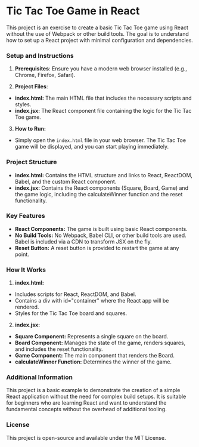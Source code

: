 # Tic Tac Toe Game in React

This project is an exercise to create a basic Tic Tac Toe game using React without the use of Webpack or other build tools. The goal is to understand how to set up a React project with minimal configuration and dependencies.

<h3>Setup and Instructions</h3>

1. **Prerequisites**: Ensure you have a modern web browser installed (e.g., Chrome, Firefox, Safari).

2. **Project Files**:

- **index.html:** The main HTML file that includes the necessary scripts and styles.
- **index.jsx:** The React component file containing the logic for the Tic Tac Toe game.

3. **How to Run:**

- Simply open the `index.html` file in your web browser. The Tic Tac Toe game will be displayed, and you can start playing immediately.

<h3>Project Structure</h3>

- **index.html:** Contains the HTML structure and links to React, ReactDOM, Babel, and the custom React component.
- **index.jsx:** Contains the React components (Square, Board, Game) and the game logic, including the calculateWinner function and the reset functionality.

<h3>Key Features</h3>

- **React Components:** The game is built using basic React components.
- **No Build Tools:** No Webpack, Babel CLI, or other build tools are used. Babel is included via a CDN to transform JSX on the fly.
- **Reset Button:** A reset button is provided to restart the game at any point.

<h3>How It Works</h3>

1. **index.html:**

- Includes scripts for React, ReactDOM, and Babel.
- Contains a div with id="container" where the React app will be rendered.
- Styles for the Tic Tac Toe board and squares.

2. **index.jsx:**

- **Square Component:** Represents a single square on the board.
- **Board Component:** Manages the state of the game, renders squares, and includes the reset functionality.
- **Game Component:** The main component that renders the Board.
- **calculateWinner Function:** Determines the winner of the game.

<h3>Additional Information</h3>

This project is a basic example to demonstrate the creation of a simple React application without the need for complex build setups. It is suitable for beginners who are learning React and want to understand the fundamental concepts without the overhead of additional tooling.

<h3>License</h3>

This project is open-source and available under the MIT License.
